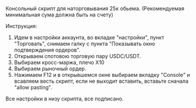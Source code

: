 Консольный скрипт для наторговывания 25к обьема. (Рекомендуемая минимальная сума должна быть на счету)

Инструкция:
1. Идем в настройки аккаунта, во вкладке "настройки", пункт "Торговать", снимаем галку с пункта "Показывать окно подтверждения ордеров".
2. Открываем спотовою торговую пару USDC/USDT.
3. Выбираем кросс-маржа, плечо Х10
4. Выбираем рыночный ордер.
5. Нажимаем F12 и в открывшемся окне выбираем вкладку "Console" и всавляем весть скрипт, если не выходит вставить, вставьте сначала "allow pasting".
    
Все настройки в низу скрипта, все подписано.
